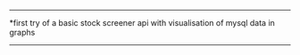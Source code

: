 _____________________________________________________________________________________

*first try of a basic stock screener api with visualisation of mysql data in graphs
_____________________________________________________________________________________

